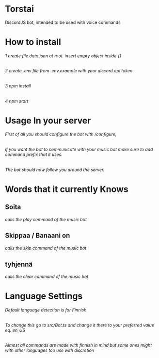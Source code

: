 # Torstai
DiscordJS bot, intended to be used with voice commands

# How to install

###### 1 create file data.json at root. insert empty object inside  {}
###### 2 create .env file from .env.example with your discord api token
###### 3 npm install
###### 4 npm start

# Usage In your server

###### First of all you should configure the bot with /configure, 
###### if you want the bot to communicate with your music bot make sure to add command prefix that it uses.
###### The bot should now follow you around the server.

# Words that it currently Knows

## Soita
###### calls the play command of the music bot

## Skippaa / Banaani on
###### calls the skip command of the music bot

## tyhjennä
###### calls the clear command of the music bot

# Language Settings

###### Default language detection is for Finnish 
###### To change this go to src/Bot.ts and change it there to your preferred value eq. en_US
###### Almost all commands are made with finnish in mind but some ones might with other languages too use with discretion
